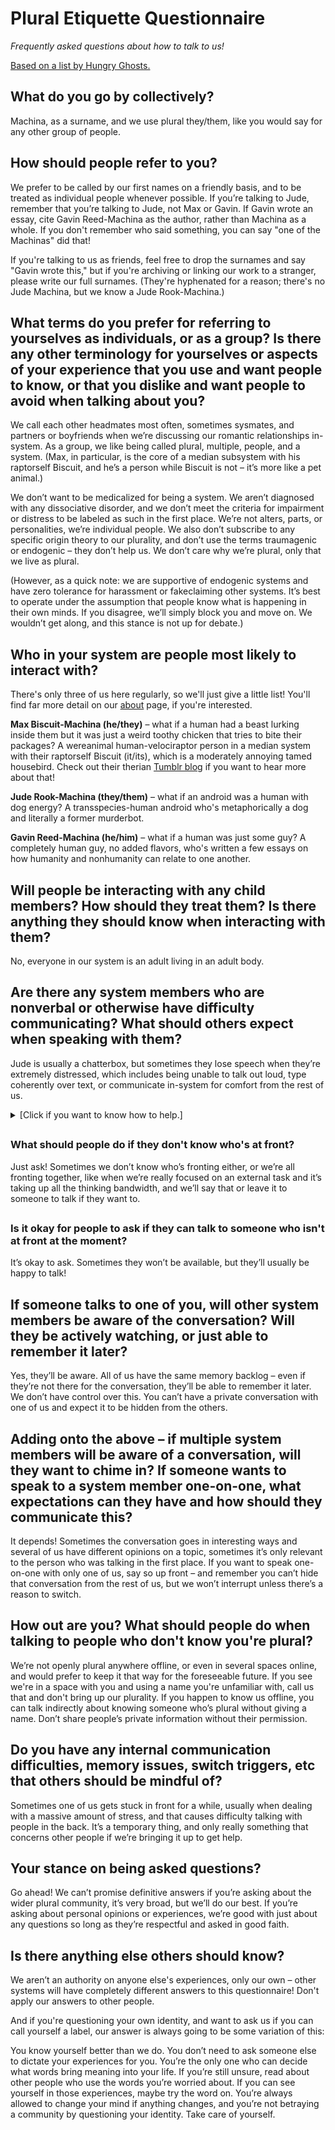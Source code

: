 # Plural Etiquette Questionnaire

*Frequently asked questions about how to talk to us!*

[Based on a list by Hungry Ghosts.](http://bit.ly/pluraletiquette)

## What do you go by collectively?

Machina, as a surname, and we use plural they/them, like you would say for any other group of people.

## How should people refer to you?

We prefer to be called by our first names on a friendly basis, and to be treated as individual people whenever possible. If you’re talking to Jude, remember that you’re talking to Jude, not Max or Gavin. If Gavin wrote an essay, cite Gavin Reed-Machina as the author, rather than Machina as a whole. If you don't remember who said something, you can say "one of the Machinas" did that!

If you're talking to us as friends, feel free to drop the surnames and say "Gavin wrote this," but if you're archiving or linking our work to a stranger, please write our full surnames. (They're hyphenated for a reason; there's no Jude Machina, but we know a Jude Rook-Machina.)

## What terms do you prefer for referring to yourselves as individuals, or as a group? Is there any other terminology for yourselves or aspects of your experience that you use and want people to know, or that you dislike and want people to avoid when talking about you?

We call each other headmates most often, sometimes sysmates, and partners or boyfriends when we’re discussing our romantic relationships in-system. As a group, we like being called plural, multiple, people, and a system. (Max, in particular, is the core of a median subsystem with his raptorself Biscuit, and he’s a person while Biscuit is not – it’s more like a pet animal.)

We don’t want to be medicalized for being a system. We aren’t diagnosed with any dissociative disorder, and we don’t meet the criteria for impairment or distress to be labeled as such in the first place. We’re not alters, parts, or personalities, we’re individual people. We also don’t subscribe to any specific origin theory to our plurality, and don’t use the terms traumagenic or endogenic – they don’t help us. We don’t care why we’re plural, only that we live as plural.

(However, as a quick note: we are supportive of endogenic systems and have zero tolerance for harassment or fakeclaiming other systems. It’s best to operate under the assumption that people know what is happening in their own minds. If you disagree, we’ll simply block you and move on. We wouldn’t get along, and this stance is not up for debate.)

## Who in your system are people most likely to interact with?

There's only three of us here regularly, so we'll just give a little list! You'll find far more detail on our [about](about) page, if you're interested.

**Max Biscuit-Machina (he/they)** – what if a human had a beast lurking inside them but it was just a weird toothy chicken that tries to bite their packages?
A wereanimal human-velociraptor person in a median system with their raptorself Biscuit (it/its), which is a moderately annoying tamed housebird. Check out their therian <a href="https://raptorish.tumblr.com/">Tumblr blog</a> if you want to hear more about that!

**Jude Rook-Machina (they/them)** – what if an android was a human with dog energy?
A transspecies-human android who's metaphorically a dog and literally a former murderbot.

**Gavin Reed-Machina (he/him)** – what if a human was just some guy?
A completely human guy, no added flavors, who's written a few essays on how humanity and nonhumanity can relate to one another.

## Will people be interacting with any child members? How should they treat them? Is there anything they should know when interacting with them?

No, everyone in our system is an adult living in an adult body.

## Are there any system members who are nonverbal or otherwise have difficulty communicating? What should others expect when speaking with them?

Jude is usually a chatterbox, but sometimes they lose speech when they’re extremely distressed, which includes being unable to talk out loud, type coherently over text, or communicate in-system for comfort from the rest of us.

<details>
  <summary>[Click if you want to know how to help.]</summary>
<br>
If you’re someone they trust to help when they can’t speak, talking to them calmly is good for grounding. Hugging, petting, wrapping a blanket around them, and other forms of comforting touch are helpful if you can give them, in person or over text. Ask them if they’ve eaten or had water in the last few hours, and encourage them to do so if they say no in any way. Breathing exercises can help if they’ve calmed down enough from crisis that they can do so. If you’re talking and they start talking too, even if it’s in short sentence fragments, that’s a good sign. Tell them it’s not their fault if they apologize. Thank you for being there for them, it means a lot.
</details>

## <h3>What should people do if they don't know who's at front?</h3>

Just ask! Sometimes we don’t know who’s fronting either, or we’re all fronting together, like when we’re really focused on an external task and it’s taking up all the thinking bandwidth, and we’ll say that or leave it to someone to talk if they want to.

## <h3>Is it okay for people to ask if they can talk to someone who isn't at front at the moment?</h3>

It’s okay to ask. Sometimes they won’t be available, but they’ll usually be happy to talk!

## If someone talks to one of you, will other system members be aware of the conversation? Will they be actively watching, or just able to remember it later?

Yes, they’ll be aware. All of us have the same memory backlog – even if they’re not there for the conversation, they’ll be able to remember it later. We don’t have control over this. You can’t have a private conversation with one of us and expect it to be hidden from the others.

## Adding onto the above – if multiple system members will be aware of a conversation, will they want to chime in? If someone wants to speak to a system member one-on-one, what expectations can they have and how should they communicate this?

It depends! Sometimes the conversation goes in interesting ways and several of us have different opinions on a topic, sometimes it’s only relevant to the person who was talking in the first place. If you want to speak one-on-one with only one of us, say so up front – and remember you can’t hide that conversation from the rest of us, but we won’t interrupt unless there’s a reason to switch.

## How out are you? What should people do when talking to people who don't know you're plural?

We’re not openly plural anywhere offline, or even in several spaces online, and would prefer to keep it that way for the foreseeable future. If you see we're in a space with you and using a name you're unfamiliar with, call us that and don't bring up our plurality. If you happen to know us offline, you can talk indirectly about knowing someone who’s plural without giving a name. Don’t share people’s private information without their permission.

## Do you have any internal communication difficulties, memory issues, switch triggers, etc that others should be mindful of?

Sometimes one of us gets stuck in front for a while, usually when dealing with a massive amount of stress, and that causes difficulty talking with people in the back. It’s a temporary thing, and only really something that concerns other people if we’re bringing it up to get help.

## Your stance on being asked questions?

Go ahead! We can’t promise definitive answers if you’re asking about the wider plural community, it’s very broad, but we’ll do our best. If you’re asking about personal opinions or experiences, we’re good with just about any questions so long as they’re respectful and asked in good faith.

## Is there anything else others should know?

We aren’t an authority on anyone else's experiences, only our own – other systems will have completely different answers to this questionnaire! Don't apply our answers to other people.

And if you're questioning your own identity, and want to ask us if you can call yourself a label, our answer is always going to be some variation of this:

You know yourself better than we do. You don’t need to ask someone else to dictate your experiences for you. You’re the only one who can decide what words bring meaning into your life. If you’re still unsure, read about other people who use the words you’re worried about. If you can see yourself in those experiences, maybe try the word on. You’re always allowed to change your mind if anything changes, and you’re not betraying a community by questioning your identity. Take care of yourself.
